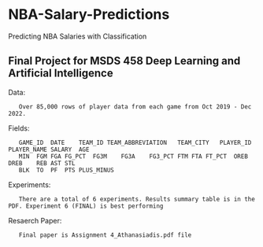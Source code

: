 # NBA-Salary-Predictions
Predicting NBA Salaries with Classification

## Final Project for MSDS 458 Deep Learning and Artificial Intelligence
       
Data:
       
       Over 85,000 rows of player data from each game from Oct 2019 - Dec 2022. 
        
Fields: 

       GAME_ID	DATE	TEAM_ID	TEAM_ABBREVIATION	TEAM_CITY	PLAYER_ID	PLAYER_NAME	SALARY	AGE	
       MIN	FGM	FGA	FG_PCT	FG3M	FG3A	FG3_PCT	FTM	FTA	FT_PCT	OREB	DREB	REB	AST	STL	
       BLK	TO	PF	PTS	PLUS_MINUS


Experiments: 

       There are a total of 6 experiments. Results summary table is in the PDF. Experiment 6 (FINAL) is best performing


Resaerch Paper:

       Final paper is Assignment 4_Athanasiadis.pdf file


       
